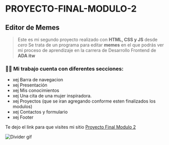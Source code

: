 # PROYECTO-FINAL-MODULO-2

## Editor de Memes
> Este es mi segundo proyecto realizado con **HTML, CSS y JS** desde _cero_
> Se trata de un programa para editar **memes** en el que podrás ver mi proceso de aprendizaje en la carrera de Desarrollo Frontend de **ADA itw**

### 👩‍💻 Mi trabajo cuenta con diferentes secciones:

- xej Barra de navegacion
- xej Presentación
- xej Mis conocimientos
- xej Una cita de una mujer inspiradora.
- xej Proyectos (que se iran agregando conforme esten finalizados los modulos)
- xej Contactos y formulario
- xej Footer

Te dejo el link para que visites mi sitio [Proyecto Final Modulo 2](https://proyecto-final-modulo-1.vercel.app/)

![Divider gif](https://media.giphy.com/media/aL6aRLapF5tbZxRTmC/giphy.gif)



